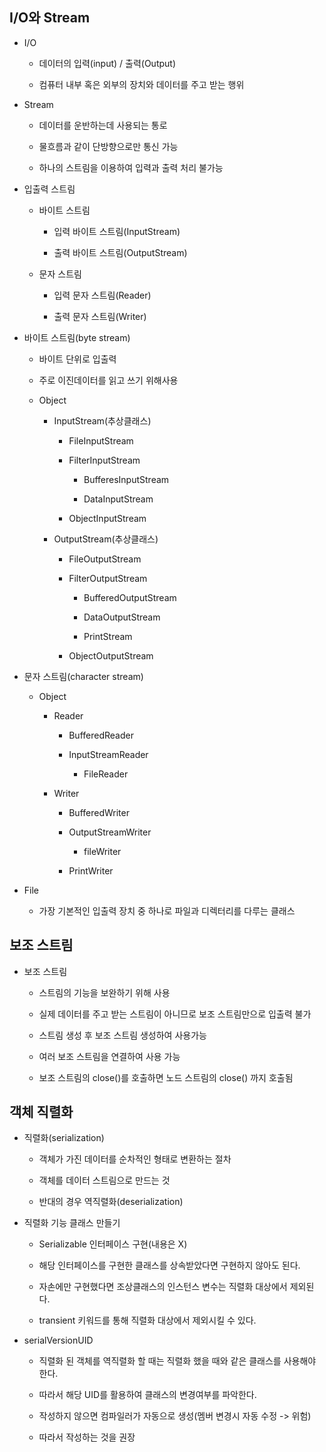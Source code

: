 ## I/O와 Stream

- I/O
  
  - 데이터의 입력(input) / 출력(Output)
  
  - 컴퓨터 내부 혹은 외부의 장치와 데이터를 주고 받는 행위

- Stream
  
  - 데이터를 운반하는데 사용되는 통로
  
  - 물흐름과 같이 단방향으로만 통신 가능
  
  - 하나의 스트림을 이용하여 입력과 출력 처리 불가능

- 입출력 스트림
  
  - 바이트 스트림
    
    - 입력 바이트 스트림(InputStream)
    
    - 출력 바이트 스트림(OutputStream)
  
  - 문자 스트림
    
    - 입력 문자 스트림(Reader)
    
    - 출력 문자 스트림(Writer)

- 바이트 스트림(byte stream)
  
  - 바이트 단위로 입출력
  
  - 주로 이진데이터를 읽고 쓰기 위해사용
  
  - Object
    
    - InputStream(추상클래스)
      
      - FileInputStream
      
      - FilterInputStream
        
        - BufferesInputStream
        
        - DataInputStream
      
      - ObjectInputStream
    
    - OutputStream(추상클래스)
      
      - FileOutputStream
      
      - FilterOutputStream
        
        - BufferedOutputStream
        
        - DataOutputStream
        
        - PrintStream
      
      - ObjectOutputStream

- 문자 스트림(character stream)
  
  - Object
    
    - Reader
      
      - BufferedReader
      
      - InputStreamReader
        
        - FileReader
    
    - Writer
      
      - BufferedWriter
      
      - OutputStreamWriter
        
        - fileWriter
      
      - PrintWriter

- File
  
  - 가장 기본적인 입출력 장치 중 하나로 파일과 디렉터리를 다루는 클래스

## 보조 스트림

- 보조 스트림 
  
  - 스트림의 기능을 보완하기 위해 사용
  
  - 실제 데이터를 주고 받는 스트림이 아니므로 보조 스트림만으로 입출력 불가
  
  - 스트림 생성 후 보조 스트림 생성하여 사용가능
  
  - 여러 보조 스트림을 연결하여 사용 가능
  
  - 보조 스트림의 close()를 호출하면 노드 스트림의 close() 까지 호출됨

## 객체 직렬화

- 직렬화(serialization)
  
  - 객체가 가진 데이터를 순차적인 형태로 변환하는 절차
  
  - 객체를 데이터 스트림으로 만드는 것
  
  - 반대의 경우 역직렬화(deserialization)

- 직렬화 기능 클래스 만들기
  
  - Serializable 인터페이스 구현(내용은 X)
  
  - 해당 인터페이스를 구현한 클래스를 상속받았다면 구현하지 않아도 된다.
  
  - 자손에만 구현했다면 조상클래스의 인스턴스 변수는 직렬화 대상에서 제외된다.
  
  - transient 키워드를 통해 직렬화 대상에서 제외시킬 수 있다.

- serialVersionUID
  
  - 직렬화 된 객체를 역직렬화 할 때는 직렬화 했을 때와 같은 클래스를 사용해야 한다.
  
  - 따라서 해당 UID를 활용하여 클래스의 변경여부를 파악한다.
  
  - 작성하지 않으면 컴파일러가 자동으로 생성(멤버 변경시 자동 수정 -> 위험)
  
  - 따라서 작성하는 것을 권장
